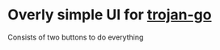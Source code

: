 # Overly simple UI for [trojan-go](https://github.com/RunawayVPN/trojan-go)

Consists of two buttons to do everything
